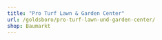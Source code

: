 ```yaml
---
title: "Pro Turf Lawn & Garden Center"
url: /goldsboro/pro-turf-lawn-und-garden-center/
shop: Baumarkt
---
```


